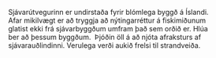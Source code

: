 Sjávarútvegurinn er undirstaða fyrir blómlega byggð á Íslandi. Afar mikilvægt er að tryggja að nýtingarréttur á fiskimiðunum glatist ekki frá sjávarbyggðum umfram það sem orðið er. Hlúa ber að þessum byggðum.  Þjóðin öll á að njóta afraksturs af sjávarauðlindinni.  Verulega verði aukið frelsi til strandveiða.
